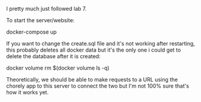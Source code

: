 I pretty much just followed lab 7.

To start the server/website:

docker-compose up

If you want to change the create.sql file and it's not working after restarting,
this probably deletes all docker data but it's the only one i could get to delete the database after it is created:

docker volume rm $(docker volume ls -q)

Theoretically, we should be able to make requests to a URL using the chorely app to this server to connect the two but I'm not 100% sure that's how it works yet.
